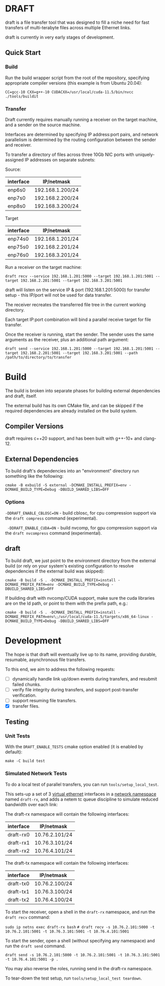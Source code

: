 # DRAFT

draft is a file transfer tool that was designed to fill a niche need for fast
transfers of multi-terabyte files across multiple Ethernet links.

draft is currently in very early stages of development.

## Quick Start

### Build

Run the build wrapper script from the root of the repository, specifying
appropriate compiler versions (this example is from Ubuntu 20.04):

`CC=gcc-10 CXX=g++-10 CUDACXX=/usr/local/cuda-11.5/bin/nvcc ./tools/buildit`

### Transfer

Draft currently requires manually running a receiver on the target machine, and
a sender on the source machine.

Interfaces are determined by specifying IP address:port pairs, and network
parallelism is determined by the routing configuration between the sender and
receiver.

To transfer a directory of files across three 10Gb NIC ports with
uniquely-assigned IP addresses on separate subnets:

Source:

|interface  | IP/netmask        | 
|-----------|-------------------|
| enp6s0    | 192.168.1.200/24  |
| enp7s0    | 192.168.2.200/24  |
| enp8s0    | 192.168.3.200/24  |

Target

|interface  | IP/netmask        | 
|-----------|-------------------|
| enp74s0   | 192.168.1.201/24  |
| enp75s0   | 192.168.2.201/24  |
| enp76s0   | 192.168.3.201/24  |

Run a receiver on the target machine:

`draft recv --service 192.168.1.201:5000 --target 192.168.1.201:5001 --target 192.168.2.201:5001 --target 192.168.3.201:5001`

draft will listen on the service IP & port (192.168.1.201:5000) for transfer
setup - this IP/port will not be used for data transfer.

The receiver recreates the transferred file tree in the current working
directory.

Each target IP:port combination will bind a parallel receive target for file
transfer.

Once the receiver is running, start the sender.  The sender uses the same
arguments as the receiver, plus an additional path argument:

`draft send --service 192.168.1.201:5000 --target 192.168.1.201:5001 --target 192.168.2.201:5001 --target 192.168.3.201:5001 --path /path/to/directory/to/transfer`

# Build

The build is broken into separate phases for building external dependencies and
draft, itself.

The external build has its own CMake file, and can be skipped if the required
dependencies are already installed on the build system.

## Compiler Versions

draft requires c++20 support, and has been built with g++-10+ and clang-12.

## External Dependencies

To build draft's dependencies into an "environment" directory run something
like the following:

`cmake -B exbuild -S external -DCMAKE_INSTALL_PREFIX=env -DCMAKE_BUILD_TYPE=Debug -DBUILD_SHARED_LIBS=OFF`

### Options

`-DDRAFT_ENABLE_CBLOSC=ON` - build cblosc, for cpu compression support via the `draft compress` command (experimental).

` -DDRAFT_ENABLE_CUDA=ON` - build nvcomp, for gpu compression support via the `draft nvcompress` command (experimental).

## draft

To build draft, we just point to the environment directory from the external
build (or rely on your system's existing configuration to resolve dependencies
if the external build was skipped):

`cmake -B build -S . -DCMAKE_INSTALL_PREFIX=install -DCMAKE_PREFIX_PATH=env -DCMAKE_BUILD_TYPE=Debug -DBUILD_SHARED_LIBS=OFF`

If building draft with nvcomp/CUDA support, make sure the cuda libraries are on
the ld path, or point to them with the prefix path, e.g.:

`cmake -B build -S . -DCMAKE_INSTALL_PREFIX=install -DCMAKE_PREFIX_PATH=env\;/usr/local/cuda-11.5/targets/x86_64-linux -DCMAKE_BUILD_TYPE=Debug -DBUILD_SHARED_LIBS=OFF`

# Development

The hope is that draft will eventually live up to its name, providing durable,
resumable, asynchronous file transfers.

To this end, we aim to address the following requests:

- [ ] dynamically handle link up/down events during transfers, and resubmit failed chunks.
- [ ] verify file integrity during transfers, and support post-transfer verification.
- [ ] support resuming file transfers.
- [x] transfer files.

## Testing

### Unit Tests

With the `DRAFT_ENABLE_TESTS` cmake option enabled (it is enabled by default):

`make -C build test`

### Simulated Network Tests

To do a local test of parallel transfers, you can run `tools/setup_local_test`.

This sets-up a set of 3 [virtual
ethernet](https://man7.org/linux/man-pages/man4/veth.4.html) interfaces in a
[network namespace](https://man7.org/linux/man-pages/man7/namespaces.7.html)
named `draft-rx`, and adds a netem tc queue discipline to simulate reduced
bandwidth over each link:

The draft-rx namespace will contain the following interfaces:

| interface | IP/netmask        | 
|-----------|-------------------|
| draft-rx0 | 10.76.2.101/24    |
| draft-rx1 | 10.76.3.101/24    |
| draft-rx2 | 10.76.4.101/24    |

The draft-tx namespace will contain the following interfaces:

| interface | IP/netmask        | 
|-----------|-------------------|
| draft-tx0 | 10.76.2.100/24    |
| draft-tx1 | 10.76.3.100/24    |
| draft-tx2 | 10.76.4.100/24    |

To start the receiver, open a shell in the `draft-rx` namespace, and run the
`draft recv` command:

`sudo ip netns exec draft-rx bash`
`# draft recv -s 10.76.2.101:5000 -t 10.76.2.101:5001 -t 10.76.3.101:5001 -t 10.76.4.101:5001`

To start the sender, open a shell (without specifying any namespace) and run
the `draft send` command.

`draft send -s 10.76.2.101:5000 -t 10.76.2.101:5001 -t 10.76.3.101:5001 -t 10.76.4.101:5001 -p .`

You may also reverse the roles, running send in the draft-rx namespace.

To tear-down the test setup, run `tools/setup_local_test teardown`.
